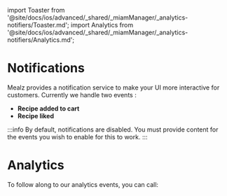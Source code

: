 import Toaster from '@site/docs/ios/advanced/_shared/_miamManager/_analytics-notifiers/Toaster.md';
import Analytics from '@site/docs/ios/advanced/_shared/_miamManager/_analytics-notifiers/Analytics.md';

# Notifications

Mealz provides a notification service to make your UI more interactive for customers.
Currently we handle two events : 

  - **Recipe added to cart**
  - **Recipe liked**

<Toaster />

:::info
By default, notifications are disabled. 
You must provide content for the events you wish to enable for this to work.
:::

# Analytics

To follow along to our analytics events, you can call:
<Analytics />
